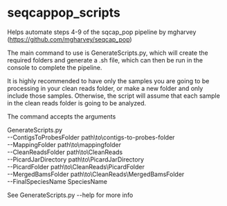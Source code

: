 # seqcappop_scripts

Helps automate steps 4-9 of the sqcap_pop pipeline by mgharvey (https://github.com/mgharvey/seqcap_pop)

The main command to use is GenerateScripts.py, which will create the required folders and generate a .sh file, which can then be run in the console to complete the pipeline. 

It is highly recommended to have only the samples you are going to be processing in your clean reads folder, or make a new folder and only include those samples. Otherwise, the script will assume that each sample in the clean reads folder is going to be analyzed. 

The command accepts the arguments


GenerateScripts.py \
  --ContigsToProbesFolder path\to\contigs-to-probes-folder \
  --MappingFolder  path\to\mappingfolder \
  --CleanReadsFolder path\to\CleanReads \
  --PicardJarDirectory path\to\PicardJarDirectory \
  --PicardFolder path\to\CleanReads\PicardFolder  \
  --MergedBamsFolder path\to\CleanReads\MergedBamsFolder \
  --FinalSpeciesName SpeciesName
 
See GenerateScripts.py --help for more info

